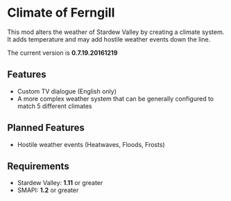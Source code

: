 #  Climate of Ferngill

This mod alters the weather of Stardew Valley by creating a climate system. It adds temperature and may add hostile weather events down the line.  

The current version is __0.7.19.20161219__ 

## Features
* Custom TV dialogue (English only)
* A more complex weather system that can be generally configured to match 5 different climates

## Planned Features
* Hostile weather events (Heatwaves, Floods, Frosts)

## Requirements
* Stardew Valley: __1.11__ or greater
* SMAPI: __1.2__ or greater
